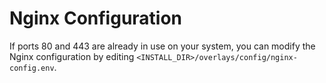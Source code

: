 # Nginx Configuration

If ports 80 and 443 are already in use on your system, you can modify the Nginx configuration by editing `<INSTALL_DIR>/overlays/config/nginx-config.env`.
